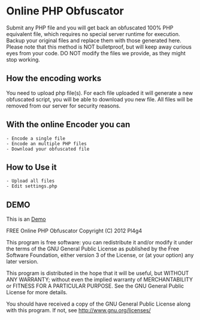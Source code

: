 Online PHP Obfuscator
====================

Submit any PHP file and you will get back an obfuscated 100% PHP equivalent file, which requires no special server runtime for execution. Backup your original files and replace them with those generated here. Please note that this method is NOT bulletproof, but will keep away curious eyes from your code. DO NOT modify the files we provide, as they might stop working.

How the encoding works
---------------------

You need to upload php file(s). For each file uploaded it will generate a new obfuscated script, you will be able to download you new file. All files will be removed from our server for security reasons. 

With the online Encoder you can 
--------------------------------

	- Encode a single file
	- Encode an multiple PHP files
	- Download your obfuscated file

How to Use it 
--------------

	- Upload all files 
	- Edit settings.php 
	
DEMO 
--------------

This is an [Demo](http://xtremenews.info/obfuscator/)


FREE Online PHP Obfuscator
Copyright (C) 2012  Pl4g4

This program is free software: you can redistribute it and/or modify
it under the terms of the GNU General Public License as published by
the Free Software Foundation, either version 3 of the License, or
(at your option) any later version.

This program is distributed in the hope that it will be useful,
but WITHOUT ANY WARRANTY; without even the implied warranty of
MERCHANTABILITY or FITNESS FOR A PARTICULAR PURPOSE.  See the
GNU General Public License for more details.

You should have received a copy of the GNU General Public License
along with this program.  If not, see <http://www.gnu.org/licenses/>